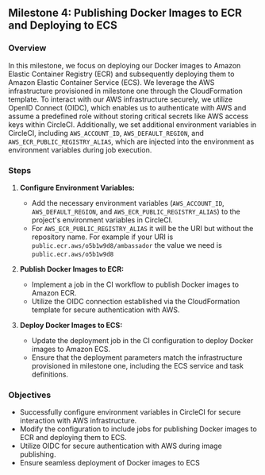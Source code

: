 ## Milestone 4: Publishing Docker Images to ECR and Deploying to ECS

### Overview
In this milestone, we focus on deploying our Docker images to Amazon Elastic Container Registry (ECR) and subsequently deploying them to Amazon Elastic Container Service (ECS). We leverage the AWS infrastructure provisioned in milestone one through the CloudFormation template. To interact with our AWS infrastructure securely, we utilize OpenID Connect (OIDC), which enables us to authenticate with AWS and assume a predefined role without storing critical secrets like AWS access keys within CircleCI. Additionally, we set additional environment variables in CircleCI, including `AWS_ACCOUNT_ID`, `AWS_DEFAULT_REGION`, and `AWS_ECR_PUBLIC_REGISTRY_ALIAS`, which are injected into the environment as environment variables during job execution.

### Steps
1. **Configure Environment Variables:**
   - Add the necessary environment variables (`AWS_ACCOUNT_ID`, `AWS_DEFAULT_REGION`, and `AWS_ECR_PUBLIC_REGISTRY_ALIAS`) to the project's environment variables in CircleCI.
   - For `AWS_ECR_PUBLIC_REGISTRY_ALIAS` it will be the URI but without the repository name. For example if your URI is `public.ecr.aws/o5b1w9d8/ambassador` the value we need is `public.ecr.aws/o5b1w9d8`

2. **Publish Docker Images to ECR:**
   - Implement a job in the CI workflow to publish Docker images to Amazon ECR.
   - Utilize the OIDC connection established via the CloudFormation template for secure authentication with AWS.

3. **Deploy Docker Images to ECS:**
   - Update the deployment job in the CI configuration to deploy Docker images to Amazon ECS.
   - Ensure that the deployment parameters match the infrastructure provisioned in milestone one, including the ECS service and task definitions.

### Objectives
- Successfully configure environment variables in CircleCI for secure interaction with AWS infrastructure.
- Modify the configuration to include jobs for publishing Docker images to ECR and deploying them to ECS.
- Utilize OIDC for secure authentication with AWS during image publishing.
- Ensure seamless deployment of Docker images to ECS
